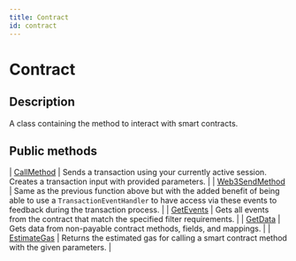```yaml
---
title: Contract
id: contract
---
```


# Contract

## Description

A class containing the method to interact with smart contracts.

## Public methods

| [CallMethod](/game/unity/api-reference/contract/call-method) | Sends a transaction using your currently active session. Creates a transaction input with provided parameters. |
| [Web3SendMethod](/game/unity/api-reference/contract/web3-send-method) | Same as the previous function above but with the added benefit of being able to use a `TransactionEventHandler` to have access via these events to feedback during the transaction process. |
| [GetEvents](/game/unity/api-reference/contract/get-events) | Gets all events from the contract that match the specified filter requirements. |
| [GetData](/game/unity/api-reference/contract/get-data) | Gets data from non-payable contract methods, fields, and mappings. |
| [EstimateGas](/game/unity/api-reference/contract/estimate-gas) | Returns the estimated gas for calling a smart contract method with the given parameters. |



